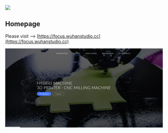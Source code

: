 ![](docs/favicon.ico)

## Homepage

Please visit --> [https://focus.wuhanstudio.cc](https://focus.wuhanstudio.cc)

![](main.png)
